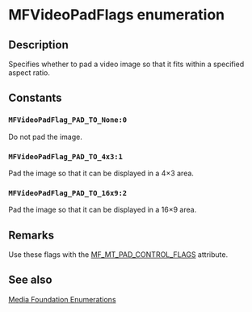 # MFVideoPadFlags enumeration

## Description

Specifies whether to pad a video image so that it fits within a specified aspect ratio.

## Constants

### `MFVideoPadFlag_PAD_TO_None:0`

Do not pad the image.

### `MFVideoPadFlag_PAD_TO_4x3:1`

Pad the image so that it can be displayed in a 4×3 area.

### `MFVideoPadFlag_PAD_TO_16x9:2`

Pad the image so that it can be displayed in a 16×9 area.

## Remarks

Use these flags with the [MF_MT_PAD_CONTROL_FLAGS](https://learn.microsoft.com/windows/desktop/medfound/mf-mt-pad-control-flags-attribute) attribute.

## See also

[Media Foundation Enumerations](https://learn.microsoft.com/windows/desktop/medfound/media-foundation-enumerations)